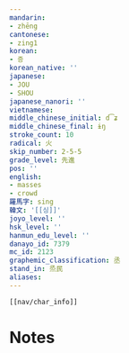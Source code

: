 ```yaml
---
mandarin:
- zhēng
cantonese:
- zing1
korean:
- 증
korean_native: ''
japanese:
- JOU
- SHOU
japanese_nanori: ''
vietnamese:
middle_chinese_initial: d͡ʑ
middle_chinese_final: ɨŋ
stroke_count: 10
radical: 火
skip_number: 2-5-5
grade_level: 先進
pos: ''
english:
- masses
- crowd
羅馬字: sing
韓文: '[[싱]]'
joyo_level: ''
hsk_level: ''
hanmun_edu_level: ''
danayo_id: 7379
mc_id: 2123
graphemic_classification: 丞
stand_in: 烝民
aliases:
---
```

```meta-bind-embed
[[nav/char_info]]
```

# Notes
